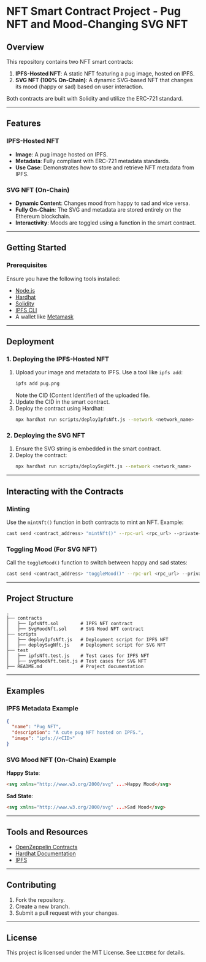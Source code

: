 # NFT Smart Contract Project - Pug NFT and Mood-Changing SVG NFT

## Overview
This repository contains two NFT smart contracts:
1. **IPFS-Hosted NFT**: A static NFT featuring a pug image, hosted on IPFS.
2. **SVG NFT (100% On-Chain)**: A dynamic SVG-based NFT that changes its mood (happy or sad) based on user interaction.

Both contracts are built with Solidity and utilize the ERC-721 standard.

---

## Features
### IPFS-Hosted NFT
- **Image**: A pug image hosted on IPFS.
- **Metadata**: Fully compliant with ERC-721 metadata standards.
- **Use Case**: Demonstrates how to store and retrieve NFT metadata from IPFS.

### SVG NFT (On-Chain)
- **Dynamic Content**: Changes mood from happy to sad and vice versa.
- **Fully On-Chain**: The SVG and metadata are stored entirely on the Ethereum blockchain.
- **Interactivity**: Moods are toggled using a function in the smart contract.

---

## Getting Started
### Prerequisites
Ensure you have the following tools installed:
- [Node.js](https://nodejs.org/)
- [Hardhat](https://hardhat.org/)
- [Solidity](https://soliditylang.org/)
- [IPFS CLI](https://docs.ipfs.io/install/)
- A wallet like [Metamask](https://metamask.io/)

---

## Deployment
### 1. Deploying the IPFS-Hosted NFT
1. Upload your image and metadata to IPFS. Use a tool like `ipfs add`:
   ```bash
   ipfs add pug.png
   ```
   Note the CID (Content Identifier) of the uploaded file.
2. Update the CID in the smart contract.
3. Deploy the contract using Hardhat:
   ```bash
   npx hardhat run scripts/deployIpfsNft.js --network <network_name>
   ```

### 2. Deploying the SVG NFT
1. Ensure the SVG string is embedded in the smart contract.
2. Deploy the contract:
   ```bash
   npx hardhat run scripts/deploySvgNft.js --network <network_name>
   ```

---

## Interacting with the Contracts
### Minting
Use the `mintNft()` function in both contracts to mint an NFT. Example:
```bash
cast send <contract_address> "mintNft()" --rpc-url <rpc_url> --private-key <private_key>
```

### Toggling Mood (For SVG NFT)
Call the `toggleMood()` function to switch between happy and sad states:
```bash
cast send <contract_address> "toggleMood()" --rpc-url <rpc_url> --private-key <private_key>
```

---

## Project Structure
```
.
├── contracts
│   ├── IpfsNft.sol        # IPFS NFT contract
│   ├── SvgMoodNft.sol     # SVG Mood NFT contract
├── scripts
│   ├── deployIpfsNft.js   # Deployment script for IPFS NFT
│   ├── deploySvgNft.js    # Deployment script for SVG NFT
├── test
│   ├── ipfsNft.test.js    # Test cases for IPFS NFT
│   ├── svgMoodNft.test.js # Test cases for SVG NFT
├── README.md              # Project documentation
```

---

## Examples
### IPFS Metadata Example
```json
{
  "name": "Pug NFT",
  "description": "A cute pug NFT hosted on IPFS.",
  "image": "ipfs://<CID>"
}
```

### SVG Mood NFT (On-Chain) Example
**Happy State**:
```html
<svg xmlns="http://www.w3.org/2000/svg" ...>Happy Mood</svg>
```

**Sad State**:
```html
<svg xmlns="http://www.w3.org/2000/svg" ...>Sad Mood</svg>
```

---

## Tools and Resources
- [OpenZeppelin Contracts](https://openzeppelin.com/contracts/)
- [Hardhat Documentation](https://hardhat.org/docs)
- [IPFS](https://ipfs.io/)

---

## Contributing
1. Fork the repository.
2. Create a new branch.
3. Submit a pull request with your changes.

---

## License
This project is licensed under the MIT License. See `LICENSE` for details.

